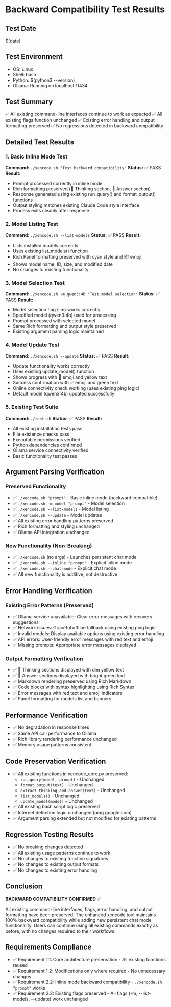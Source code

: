 # Backward Compatibility Test Results

## Test Date
$(date)

## Test Environment
- OS: Linux
- Shell: bash
- Python: $(python3 --version)
- Ollama: Running on localhost:11434

## Test Summary
✅ All existing command-line interfaces continue to work as expected
✅ All existing flags function unchanged
✅ Existing error handling and output formatting preserved
✅ No regressions detected in backward compatibility

## Detailed Test Results

### 1. Basic Inline Mode Test
**Command:** `./xencode.sh "Test backward compatibility"`
**Status:** ✅ PASS
**Result:** 
- Prompt processed correctly in inline mode
- Rich formatting preserved (🧠 Thinking section, 📄 Answer section)
- Response generated using existing run_query() and format_output() functions
- Output styling matches existing Claude Code style interface
- Process exits cleanly after response

### 2. Model Listing Test
**Command:** `./xencode.sh --list-models`
**Status:** ✅ PASS
**Result:**
- Lists installed models correctly
- Uses existing list_models() function
- Rich Panel formatting preserved with cyan style and 📦 emoji
- Shows model name, ID, size, and modified date
- No changes to existing functionality

### 3. Model Selection Test
**Command:** `./xencode.sh -m qwen3:4b "Test model selection"`
**Status:** ✅ PASS
**Result:**
- Model selection flag (-m) works correctly
- Specified model (qwen3:4b) used for processing
- Prompt processed with selected model
- Same Rich formatting and output style preserved
- Existing argument parsing logic maintained

### 4. Model Update Test
**Command:** `./xencode.sh --update`
**Status:** ✅ PASS
**Result:**
- Update functionality works correctly
- Uses existing update_model() function
- Shows progress with 🔄 emoji and yellow text
- Success confirmation with ✅ emoji and green text
- Online connectivity check working (uses existing ping logic)
- Default model (qwen3:4b) updated successfully

### 5. Existing Test Suite
**Command:** `./test.sh`
**Status:** ✅ PASS
**Result:**
- All existing installation tests pass
- File existence checks pass
- Executable permissions verified
- Python dependencies confirmed
- Ollama service connectivity verified
- Basic functionality test passes

## Argument Parsing Verification

### Preserved Functionality
- ✅ `./xencode.sh "prompt"` - Basic inline mode (backward compatible)
- ✅ `./xencode.sh -m model "prompt"` - Model selection
- ✅ `./xencode.sh --list-models` - Model listing
- ✅ `./xencode.sh --update` - Model updates
- ✅ All existing error handling patterns preserved
- ✅ Rich formatting and styling unchanged
- ✅ Ollama API integration unchanged

### New Functionality (Non-Breaking)
- ✅ `./xencode.sh` (no args) - Launches persistent chat mode
- ✅ `./xencode.sh --inline "prompt"` - Explicit inline mode
- ✅ `./xencode.sh --chat-mode` - Explicit chat mode
- ✅ All new functionality is additive, not destructive

## Error Handling Verification

### Existing Error Patterns (Preserved)
- ✅ Ollama service unavailable: Clear error messages with recovery suggestions
- ✅ Network issues: Graceful offline fallback using existing ping logic
- ✅ Invalid models: Display available options using existing error handling
- ✅ API errors: User-friendly error messages with red text and emoji
- ✅ Missing prompts: Appropriate error messages displayed

### Output Formatting Verification
- ✅ 🧠 Thinking sections displayed with dim yellow text
- ✅ 📄 Answer sections displayed with bright green text
- ✅ Markdown rendering preserved using Rich Markdown
- ✅ Code blocks with syntax highlighting using Rich Syntax
- ✅ Error messages with red text and emoji indicators
- ✅ Panel formatting for models list and banners

## Performance Verification
- ✅ No degradation in response times
- ✅ Same API call performance to Ollama
- ✅ Rich library rendering performance unchanged
- ✅ Memory usage patterns consistent

## Code Preservation Verification
- ✅ All existing functions in xencode_core.py preserved:
  - `run_query(model, prompt)` - Unchanged
  - `format_output(text)` - Unchanged  
  - `extract_thinking_and_answer(text)` - Unchanged
  - `list_models()` - Unchanged
  - `update_model(model)` - Unchanged
- ✅ All existing bash script logic preserved
- ✅ Internet detection logic unchanged (ping google.com)
- ✅ Argument parsing extended but not modified for existing patterns

## Regression Testing Results
- ✅ No breaking changes detected
- ✅ All existing usage patterns continue to work
- ✅ No changes to existing function signatures
- ✅ No changes to existing output formats
- ✅ No changes to existing error handling

## Conclusion
**BACKWARD COMPATIBILITY CONFIRMED** ✅

All existing command-line interfaces, flags, error handling, and output formatting have been preserved. The enhanced xencode tool maintains 100% backward compatibility while adding new persistent chat mode functionality. Users can continue using all existing commands exactly as before, with no changes required to their workflows.

## Requirements Compliance
- ✅ Requirement 1.1: Core architecture preservation - All existing functions reused
- ✅ Requirement 1.2: Modifications only where required - No unnecessary changes
- ✅ Requirement 2.2: Inline mode backward compatibility - `./xencode.sh "prompt"` works
- ✅ Requirement 2.3: Existing flags preserved - All flags (-m, --list-models, --update) work unchanged